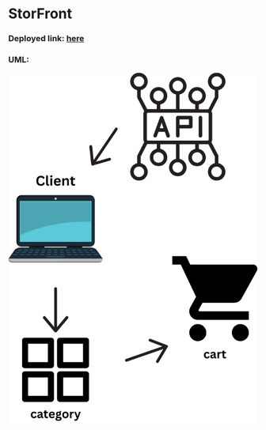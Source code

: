 # StorFront

### Deployed link: [here](https://comfy-gumption-982779.netlify.app)

### UML:
![alt](UML.png)